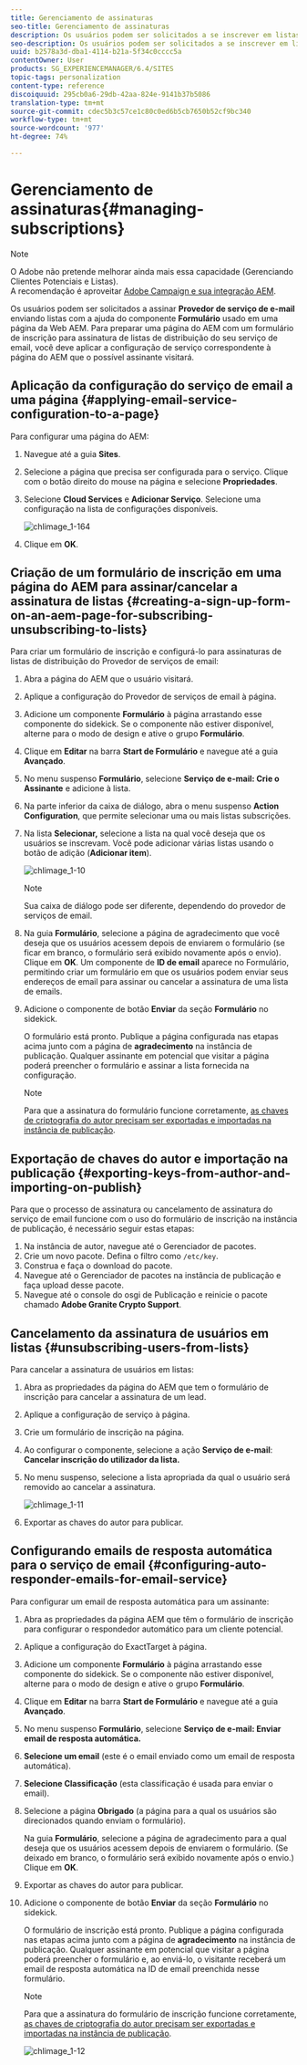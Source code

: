 ```yaml
---
title: Gerenciamento de assinaturas
seo-title: Gerenciamento de assinaturas
description: Os usuários podem ser solicitados a se inscrever em listas de distribuição do Provedor de serviços de email com a ajuda do componente Formulário usado em uma página da web do AEM. Para preparar uma página do AEM com um formulário de inscrição para assinatura de listas de distribuição do seu serviço de email, você deve aplicar a configuração de serviço correspondente à página do AEM que o possível assinante visitará.
seo-description: Os usuários podem ser solicitados a se inscrever em listas de distribuição do Provedor de serviços de email com a ajuda do componente Formulário usado em uma página da web do AEM. Para preparar uma página do AEM com um formulário de inscrição para assinatura de listas de distribuição do seu serviço de email, você deve aplicar a configuração de serviço correspondente à página do AEM que o possível assinante visitará.
uuid: b2578a3d-dba1-4114-b21a-5f34c0cccc5a
contentOwner: User
products: SG_EXPERIENCEMANAGER/6.4/SITES
topic-tags: personalization
content-type: reference
discoiquuid: 295cb0a6-29db-42aa-824e-9141b37b5086
translation-type: tm+mt
source-git-commit: cdec5b3c57ce1c80c0ed6b5cb7650b52cf9bc340
workflow-type: tm+mt
source-wordcount: '977'
ht-degree: 74%

---
```



# Gerenciamento de assinaturas{#managing-subscriptions}

>[!NOTE]
>
>O Adobe não pretende melhorar ainda mais essa capacidade (Gerenciando Clientes Potenciais e Listas).\
>A recomendação é aproveitar [Adobe Campaign e sua integração AEM](/help/sites-administering/campaign.md).

Os usuários podem ser solicitados a assinar **Provedor de serviço de e-mail** enviando listas com a ajuda do componente **Formulário** usado em uma página da Web AEM. Para preparar uma página do AEM com um formulário de inscrição para assinatura de listas de distribuição do seu serviço de email, você deve aplicar a configuração de serviço correspondente à página do AEM que o possível assinante visitará.

## Aplicação da configuração do serviço de email a uma página {#applying-email-service-configuration-to-a-page}

Para configurar uma página do AEM:

1. Navegue até a guia **Sites**.
1. Selecione a página que precisa ser configurada para o serviço. Clique com o botão direito do mouse na página e selecione **Propriedades**.

1. Selecione **Cloud Services** e **Adicionar Serviço**. Selecione uma configuração na lista de configurações disponíveis.

   ![chlimage_1-164](assets/chlimage_1-164.png)

1. Clique em **OK**.

## Criação de um formulário de inscrição em uma página do AEM para assinar/cancelar a assinatura de listas {#creating-a-sign-up-form-on-an-aem-page-for-subscribing-unsubscribing-to-lists}

Para criar um formulário de inscrição e configurá-lo para assinaturas de listas de distribuição do Provedor de serviços de email:

1. Abra a página do AEM que o usuário visitará.
1. Aplique a configuração do Provedor de serviços de email à página.

1. Adicione um componente **Formulário** à página arrastando esse componente do sidekick. Se o componente não estiver disponível, alterne para o modo de design e ative o grupo **Formulário**.
1. Clique em **Editar** na barra **Start de Formulário** e navegue até a guia **Avançado**.
1. No menu suspenso **Formulário**, selecione **Serviço de e-mail: Crie o Assinante** e adicione à lista.
1. Na parte inferior da caixa de diálogo, abra o menu suspenso **Action Configuration**, que permite selecionar uma ou mais listas subscrições.
1. Na lista **Selecionar,** selecione a lista na qual você deseja que os usuários se inscrevam. Você pode adicionar várias listas usando o botão de adição (**Adicionar item**).

   ![chlimage_1-10](assets/chlimage_1-10.jpeg)

   >[!NOTE]
   >
   >Sua caixa de diálogo pode ser diferente, dependendo do provedor de serviços de email.

1. Na guia **Formulário**, selecione a página de agradecimento que você deseja que os usuários acessem depois de enviarem o formulário (se ficar em branco, o formulário será exibido novamente após o envio). Clique em **OK**. Um componente de **ID de email** aparece no Formulário, permitindo criar um formulário em que os usuários podem enviar seus endereços de email para assinar ou cancelar a assinatura de uma lista de emails.
1. Adicione o componente de botão **Enviar** da seção **Formulário** no sidekick.

   O formulário está pronto. Publique a página configurada nas etapas acima junto com a página de **agradecimento** na instância de publicação. Qualquer assinante em potencial que visitar a página poderá preencher o formulário e assinar a lista fornecida na configuração.

   >[!NOTE]
   >
   >Para que a assinatura do formulário funcione corretamente, [as chaves de criptografia do autor precisam ser exportadas e importadas na instância de publicação](#exporting-keys-from-author-and-importing-on-publish).

## Exportação de chaves do autor e importação na publicação  {#exporting-keys-from-author-and-importing-on-publish}

Para que o processo de assinatura ou cancelamento de assinatura do serviço de email funcione com o uso do formulário de inscrição na instância de publicação, é necessário seguir estas etapas:

1. Na instância de autor, navegue até o Gerenciador de pacotes.
1. Crie um novo pacote. Defina o filtro como `/etc/key`.
1. Construa e faça o download do pacote.
1. Navegue até o Gerenciador de pacotes na instância de publicação e faça upload desse pacote.
1. Navegue até o console do osgi de Publicação e reinicie o pacote chamado **Adobe Granite Crypto Support**.

## Cancelamento da assinatura de usuários em listas  {#unsubscribing-users-from-lists}

Para cancelar a assinatura de usuários em listas:

1. Abra as propriedades da página do AEM que tem o formulário de inscrição para cancelar a assinatura de um lead.
1. Aplique a configuração de serviço à página.
1. Crie um formulário de inscrição na página.
1. Ao configurar o componente, selecione a ação **Serviço de e-mail**: **Cancelar inscrição do utilizador da lista.**
1. No menu suspenso, selecione a lista apropriada da qual o usuário será removido ao cancelar a assinatura.

   ![chlimage_1-11](assets/chlimage_1-11.jpeg)

1. Exportar as chaves do autor para publicar.

## Configurando emails de resposta automática para o serviço de email  {#configuring-auto-responder-emails-for-email-service}

Para configurar um email de resposta automática para um assinante:

1. Abra as propriedades da página AEM que têm o formulário de inscrição para configurar o respondedor automático para um cliente potencial.
1. Aplique a configuração do ExactTarget à página.

1. Adicione um componente **Formulário** à página arrastando esse componente do sidekick. Se o componente não estiver disponível, alterne para o modo de design e ative o grupo **Formulário**.
1. Clique em **Editar** na barra **Start de Formulário** e navegue até a guia **Avançado**.
1. No menu suspenso **Formulário**, selecione **Serviço de e-mail: Enviar email de resposta automática.**
1. **Selecione um email**  (este é o email enviado como um email de resposta automática).

1. **Selecione Classificação**  (esta classificação é usada para enviar o email).
1. Selecione a página **Obrigado** (a página para a qual os usuários são direcionados quando enviam o formulário).

   Na guia **Formulário**, selecione a página de agradecimento para a qual deseja que os usuários acessem depois de enviarem o formulário. (Se deixado em branco, o formulário será exibido novamente após o envio.) Clique em **OK**.

1. Exportar as chaves do autor para publicar.
1. Adicione o componente de botão **Enviar** da seção **Formulário** no sidekick.

   O formulário de inscrição está pronto. Publique a página configurada nas etapas acima junto com a página de **agradecimento** na instância de publicação. Qualquer assinante em potencial que visitar a página poderá preencher o formulário e, ao enviá-lo, o visitante receberá um email de resposta automática na ID de email preenchida nesse formulário.

   >[!NOTE]
   >
   >Para que a assinatura do formulário de inscrição funcione corretamente, [as chaves de criptografia do autor precisam ser exportadas e importadas na instância de publicação](#exporting-keys-from-author-and-importing-on-publish).

   ![chlimage_1-12](assets/chlimage_1-12.jpeg)

